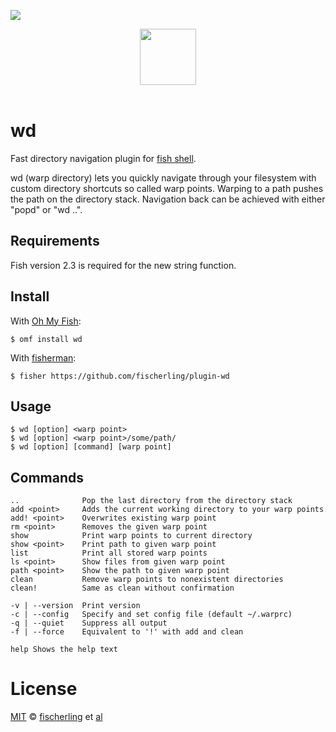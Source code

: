 ![][license-badge]

<div align="center">
  <a href="http://github.com/oh-my-fish/oh-my-fish">
  <img width=90px  src="https://cloud.githubusercontent.com/assets/8317250/8510172/f006f0a4-230f-11e5-98b6-5c2e3c87088f.png">
  </a>
</div>
<br>

# wd

Fast directory navigation plugin for [fish shell][fish].

wd (warp directory) lets you quickly navigate through your filesystem 
with custom directory shortcuts so called warp points.
Warping to a path pushes the path on the directory stack.
Navigation back can be achieved with either "popd" or "wd ..".

## Requirements

Fish version 2.3 is required for the new string function.

## Install

With [Oh My Fish][omf-link]:

```fish
$ omf install wd
```

With [fisherman][fisherman]:

```fish
$ fisher https://github.com/fischerling/plugin-wd
```

## Usage
```fish
$ wd [option] <warp point>
$ wd [option] <warp point>/some/path/
$ wd [option] [command] [warp point]
```

## Commands

```fish
..              Pop the last directory from the directory stack
add <point>     Adds the current working directory to your warp points
add! <point>    Overwrites existing warp point
rm <point>      Removes the given warp point
show            Print warp points to current directory
show <point>    Print path to given warp point
list            Print all stored warp points
ls <point>      Show files from given warp point
path <point>    Show the path to given warp point
clean           Remove warp points to nonexistent directories
clean!          Same as clean without confirmation

-v | --version  Print version
-c | --config   Specify and set config file (default ~/.warprc)
-q | --quiet    Suppress all output
-f | --force    Equivalent to '!' with add and clean

help Shows the help text
```

# License

[MIT][mit] © [fischerling][author] et [al][contributors]


[mit]:            http://opensource.org/licenses/MIT
[author]:         http://github.com/fischerling
[contributors]:   https://github.com/fischerling/plugin-wd/graphs/contributors
[omf-link]:       https://www.github.com/oh-my-fish/oh-my-fish
[fisherman]:      https://github.com/fisherman/fisherman
[fish]:           http://fishshell.com/

[license-badge]:  https://img.shields.io/badge/license-MIT-007EC7.svg?style=flat-square
